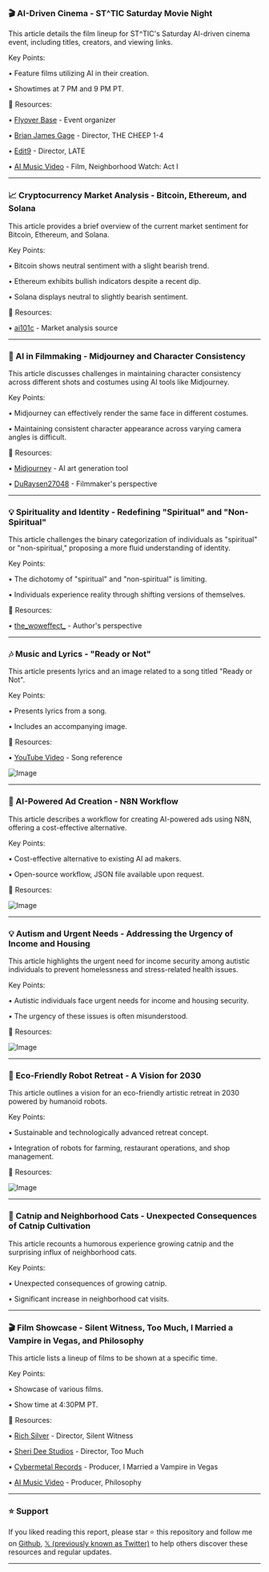 ### 🎬 AI-Driven Cinema - ST^TIC Saturday Movie Night

This article details the film lineup for ST^TIC's Saturday AI-driven cinema event, including titles, creators, and viewing links.

Key Points:

•  Feature films utilizing AI in their creation.

•  Showtimes at 7 PM and 9 PM PT.


🔗 Resources:

• [Flyover Base](https://x.com/FlyoverBase) -  Event organizer

• [Brian James Gage](https://x.com/brianjamesgage) - Director, THE CHEEP 1-4

• [Edit9](https://x.com/___Edit9) - Director, LATE

• [AI Music Video](https://x.com/aimusicvideo/status/1923917060763226289) -  Film, Neighborhood Watch: Act I


---
### 📈 Cryptocurrency Market Analysis - Bitcoin, Ethereum, and Solana

This article provides a brief overview of the current market sentiment for Bitcoin, Ethereum, and Solana.

Key Points:

• Bitcoin shows neutral sentiment with a slight bearish trend.

• Ethereum exhibits bullish indicators despite a recent dip.

• Solana displays neutral to slightly bearish sentiment.


🔗 Resources:

• [ai101c](https://x.com/ai101c/status/1923949078645555335) -  Market analysis source


---
### 🤖 AI in Filmmaking - Midjourney and Character Consistency

This article discusses challenges in maintaining character consistency across different shots and costumes using AI tools like Midjourney.


Key Points:

•  Midjourney can effectively render the same face in different costumes.

•  Maintaining consistent character appearance across varying camera angles is difficult.


🔗 Resources:

• [Midjourney](https://x.com/midjourney) - AI art generation tool

• [DuRaysen27048](https://x.com/DuRaysen27048/status/1923936528507731970) -  Filmmaker's perspective


---
### 💡 Spirituality and Identity - Redefining "Spiritual" and "Non-Spiritual"

This article challenges the binary categorization of individuals as "spiritual" or "non-spiritual," proposing a more fluid understanding of identity.


Key Points:

•  The dichotomy of "spiritual" and "non-spiritual" is limiting.

•  Individuals experience reality through shifting versions of themselves.


🔗 Resources:

• [the_woweffect_](https://x.com/the_woweffect_/status/1923918284694426080) -  Author's perspective



---
### 🎶 Music and Lyrics - "Ready or Not"

This article presents lyrics and an image related to a song titled "Ready or Not".

Key Points:

• Presents lyrics from a song.

• Includes an accompanying image.


🔗 Resources:

• [YouTube Video](https://youtu.be/eiisOTm05W0?si=c_AuZdEYymOgAvm-) - Song reference

![Image](https://pbs.twimg.com/media/GrMgUFWXAAAfrn2?format=jpg&name=small)


---
### 🚀 AI-Powered Ad Creation - N8N Workflow

This article describes a workflow for creating AI-powered ads using N8N, offering a cost-effective alternative.


Key Points:

•  Cost-effective alternative to existing AI ad makers.

•  Open-source workflow, JSON file available upon request.


🔗 Resources:

![Image](https://pbs.twimg.com/amplify_video_thumb/1923792507374018560/img/P-QTM9kYE40tnAUx.jpg)


---
### 💡 Autism and Urgent Needs - Addressing the Urgency of Income and Housing

This article highlights the urgent need for income security among autistic individuals to prevent homelessness and stress-related health issues.


Key Points:

•  Autistic individuals face urgent needs for income and housing security.

•  The urgency of these issues is often misunderstood.


🔗 Resources:

![Image](https://pbs.twimg.com/media/GrMS-5oWYAAOJ41?format=jpg&name=small)


---
### 🤖 Eco-Friendly Robot Retreat - A Vision for 2030

This article outlines a vision for an eco-friendly artistic retreat in 2030 powered by humanoid robots.

Key Points:

•  Sustainable and technologically advanced retreat concept.

•  Integration of robots for farming, restaurant operations, and shop management.


🔗 Resources:

![Image](https://pbs.twimg.com/media/GrMObRTWsAAFJfv?format=jpg&name=small)



---
### 🌱 Catnip and Neighborhood Cats - Unexpected Consequences of Catnip Cultivation

This article recounts a humorous experience growing catnip and the surprising influx of neighborhood cats.

Key Points:

•  Unexpected consequences of growing catnip.

•  Significant increase in neighborhood cat visits.


---
### 🎬 Film Showcase - Silent Witness, Too Much, I Married a Vampire in Vegas, and Philosophy

This article lists a lineup of films to be shown at a specific time.


Key Points:

• Showcase of various films.

• Show time at 4:30PM PT.


🔗 Resources:

• [Rich Silver](https://x.com/RichSilverX) -  Director, Silent Witness

• [Sheri Dee Studios](https://x.com/SheriBanks) -  Director, Too Much

• [Cybermetal Records](https://x.com/CyberMetalRec) -  Producer, I Married a Vampire in Vegas

• [AI Music Video](https://x.com/aimusicvideo/status/1923881235836961058) -  Producer, Philosophy


---

### ⭐️ Support

If you liked reading this report, please star ⭐️ this repository and follow me on [Github](https://github.com/Drix10), [𝕏 (previously known as Twitter)](https://x.com/DRIX_10_) to help others discover these resources and regular updates.

---